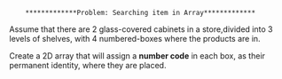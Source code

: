         *************Problem: Searching item in Array*************
Assume that there are 2 glass-covered cabinets in a store,divided into 3 levels of shelves, with
4 numbered-boxes where the products are in.

Create a 2D array that will assign a **number code** in each box, as their permanent 
identity, where they are placed.




